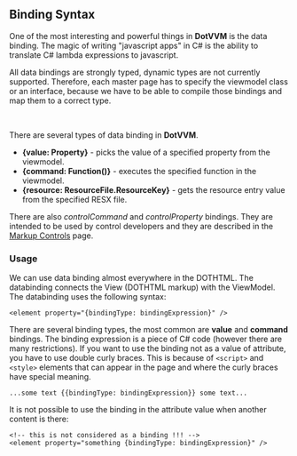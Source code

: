 ## Binding Syntax

One of the most interesting and powerful things in **DotVVM** is the data binding. The magic of writing "javascript apps" in C#
is the ability to translate C# lambda expressions to javascript. 

All data bindings are strongly typed, dynamic types are not currently supported. Therefore, each master page has to specify the viewmodel
class or an interface, because we have to be able to compile those bindings and map them to a correct type.

&nbsp;

There are several types of data binding in **DotVVM**. 

* **{value: Property}** - picks the value of a specified property from the viewmodel.
* **{command: Function()}** - executes the specified function in the viewmodel.
* **{resource: ResourceFile.ResourceKey}** - gets the resource entry value from the specified RESX file.

There are also _controlCommand_ and _controlProperty_ bindings. They are intended to be used by control developers and they are described
in the [Markup Controls](/docs/tutorials/control-development-markup-controls) page.


### Usage

We can use data binding almost everywhere in the DOTHTML. The databinding connects the View (DOTHTML markup) with the ViewModel. 
The databinding uses the following syntax: 
```DOTHTML
<element property="{bindingType: bindingExpression}" />
```
There are several binding types, the most common are **value** and **command** bindings. The binding expression is a piece of C# 
code (however there are many restrictions).
If you want to use the binding not as a value of attribute, you have to use double curly braces. This is because of `<script>` 
and `<style>` elements that can appear in the page and where the curly braces have special meaning.
```DOTHTML
...some text {{bindingType: bindingExpression}} some text...
```

It is not possible to use the binding in the attribute value when another content is there:
```DOTHTML
<!-- this is not considered as a binding !!! -->
<element property="something {bindingType: bindingExpression}" />
```

